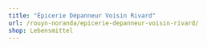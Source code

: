 ```yaml
---
title: "Épicerie Dépanneur Voisin Rivard"
url: /rouyn-noranda/epicerie-depanneur-voisin-rivard/
shop: Lebensmittel
---
```

